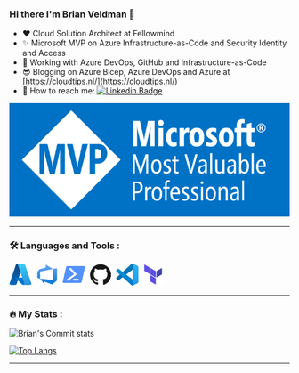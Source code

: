 ### Hi there I'm Brian Veldman 👋

 - ❤️ Cloud Solution Architect at Fellowmind
 - ✨ Microsoft MVP on Azure Infrastructure-as-Code and Security Identity and Access
 - 🚀 Working with Azure DevOps, GitHub and Infrastructure-as-Code
 - 😎 Blogging on Azure Bicep, Azure DevOps and Azure at [https://cloudtips.nl/](https://cloudtips.nl/)
 - 🤠 How to reach me: [![Linkedin Badge](https://img.shields.io/badge/LinkedIn-blue?style=flat&logo=Linkedin&logoColor=white)](https://www.linkedin.com/in/brian-veldman/)

![](./Microsoft_MVP_banner.png)

---

### :hammer_and_wrench: Languages and Tools :
<div>
  <img src="https://github.com/devicons/devicon/blob/master/icons/azure/azure-original.svg" title="Azure" alt="Azure" width="40" height="40"/>&nbsp;
  <img src="https://github.com/devicons/devicon/blob/master/icons/azuredevops/azuredevops-original.svg" title="Azure DevOps" alt="Azure DevOps" width="40" height="40"/>&nbsp;
  <img src="https://github.com/devicons/devicon/blob/master/icons/powershell/powershell-original.svg" title="PowerShell" alt="PowerShell" width="40" height="40"/>&nbsp;
  <img src="https://github.com/devicons/devicon/blob/master/icons/github/github-original.svg" title="GitHub" alt="GitHub" width="40" height="40"/>&nbsp;
  <img src="https://github.com/devicons/devicon/blob/master/icons/vscode/vscode-original.svg" title="VSCode" alt="VSCode" width="40" height="40"/>&nbsp;
  <img src="https://github.com/devicons/devicon/blob/master/icons/terraform/terraform-original.svg" title="Terraform" alt="Terraform" width="40" height="40"/>&nbsp;
</div>

---

### :fire: My Stats :
![Brian's Commit stats](https://github-profile-summary-cards.vercel.app/api/cards/profile-details?username=brianveldman&theme=github_dark)

[![Top Langs](https://github-readme-stats.vercel.app/api/top-langs/?username=brianveldman&layout=compact&theme=vision-friendly-dark)](https://github.com/anuraghazra/github-readme-stats)

---
